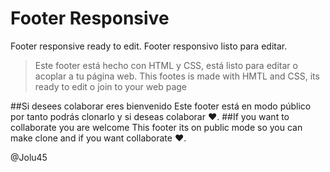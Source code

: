 # Footer Responsive
Footer responsive ready to edit.
Footer responsivo listo para editar.
>Este footer está hecho con HTML y CSS, está listo para editar o acoplar a tu página web.
>This footes is made with HMTL and CSS, its ready to edit o join to your web page

##Si desees colaborar eres bienvenido
Este footer está en modo público por tanto podrás clonarlo y si deseas colaborar ♥.
##If you want to collaborate you are welcome
This footer its on public mode so you can make clone and if you want collaborate ♥.

@Jolu45